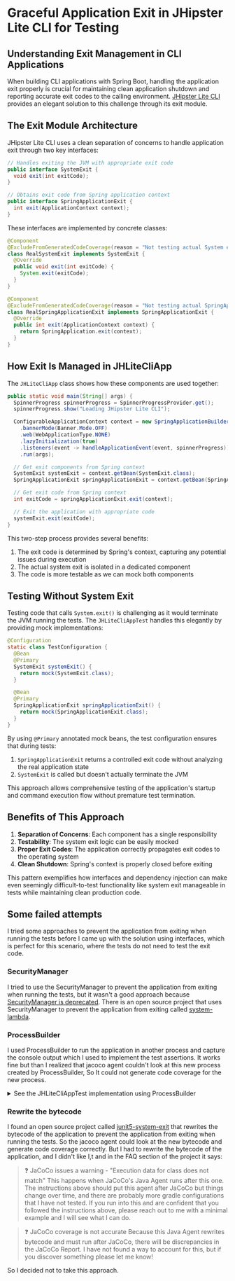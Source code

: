 

# Graceful Application Exit in JHipster Lite CLI for Testing

## Understanding Exit Management in CLI Applications

When building CLI applications with Spring Boot, handling the application exit properly is crucial for maintaining clean application shutdown and reporting accurate exit codes to the calling environment. [JHipster Lite CLI](https://github.com/jhipster/jhipster-lite-cli) provides an elegant solution to this challenge through its exit module.

## The Exit Module Architecture

JHipster Lite CLI uses a clean separation of concerns to handle application exit through two key interfaces:

```java
// Handles exiting the JVM with appropriate exit code
public interface SystemExit {
  void exit(int exitCode);
}

// Obtains exit code from Spring application context
public interface SpringApplicationExit {
  int exit(ApplicationContext context);
}
```

These interfaces are implemented by concrete classes:

```java
@Component
@ExcludeFromGeneratedCodeCoverage(reason = "Not testing actual System exit")
class RealSystemExit implements SystemExit {
  @Override
  public void exit(int exitCode) {
    System.exit(exitCode);
  }
}

@Component
@ExcludeFromGeneratedCodeCoverage(reason = "Not testing actual SpringApplication exit")
class RealSpringApplicationExit implements SpringApplicationExit {
  @Override
  public int exit(ApplicationContext context) {
    return SpringApplication.exit(context);
  }
}
```

## How Exit Is Managed in JHLiteCliApp

The `JHLiteCliApp` class shows how these components are used together:

```java
public static void main(String[] args) {
  SpinnerProgress spinnerProgress = SpinnerProgressProvider.get();
  spinnerProgress.show("Loading JHipster Lite CLI");

  ConfigurableApplicationContext context = new SpringApplicationBuilder(JHLiteCliApp.class)
    .bannerMode(Banner.Mode.OFF)
    .web(WebApplicationType.NONE)
    .lazyInitialization(true)
    .listeners(event -> handleApplicationEvent(event, spinnerProgress))
    .run(args);

  // Get exit components from Spring context
  SystemExit systemExit = context.getBean(SystemExit.class);
  SpringApplicationExit springApplicationExit = context.getBean(SpringApplicationExit.class);

  // Get exit code from Spring context
  int exitCode = springApplicationExit.exit(context);

  // Exit the application with appropriate code
  systemExit.exit(exitCode);
}
```

This two-step process provides several benefits:
1. The exit code is determined by Spring's context, capturing any potential issues during execution
2. The actual system exit is isolated in a dedicated component
3. The code is more testable as we can mock both components

## Testing Without System Exit

Testing code that calls `System.exit()` is challenging as it would terminate the JVM running the tests. The `JHLiteCliAppTest` handles this elegantly by providing mock implementations:

```java
@Configuration
static class TestConfiguration {
  @Bean
  @Primary
  SystemExit systemExit() {
    return mock(SystemExit.class);
  }

  @Bean
  @Primary
  SpringApplicationExit springApplicationExit() {
    return mock(SpringApplicationExit.class);
  }
}
```

By using `@Primary` annotated mock beans, the test configuration ensures that during tests:
1. `SpringApplicationExit` returns a controlled exit code without analyzing the real application state
2. `SystemExit` is called but doesn't actually terminate the JVM

This approach allows comprehensive testing of the application's startup and command execution flow without premature test termination.

## Benefits of This Approach

1. **Separation of Concerns**: Each component has a single responsibility
2. **Testability**: The system exit logic can be easily mocked
3. **Proper Exit Codes**: The application correctly propagates exit codes to the operating system
4. **Clean Shutdown**: Spring's context is properly closed before exiting

This pattern exemplifies how interfaces and dependency injection can make even seemingly difficult-to-test functionality like system exit manageable in tests while maintaining clean production code.

## Some failed attempts

I tried some approaches to prevent the application from exiting when running the tests before I came up with the solution using interfaces, which is perfect for this scenario, where the tests do not need to test the exit code.

### SecurityManager

I tried to use the SecurityManager to prevent the application from exiting when running the tests, but it wasn't a good approach because [SecurityManager is deprecated](https://docs.oracle.com/en/java/javase/17/docs/api/java.base/java/lang/SecurityManager.html). There is an open source project that uses SecurityManager to prevent the application from exiting called [system-lambda](https://github.com/stefanbirkner/system-lambda).

### ProcessBuilder

I used ProcessBuilder to run the application in another process and capture the console output which I used to implement the test assertions. It works fine but than I realized that jacoco agent couldn't look at this new process created by ProcessBuilder, So It could not generate code coverage for the new process.

<details>
<summary>See the JHLiteCliAppTest implementation using ProcessBuilder</summary>

```java	
package tech.jhipster.lite.cli;

import static org.assertj.core.api.Assertions.assertThat;
import static tech.jhipster.lite.TestProjects.newTestFolder;

import java.io.BufferedReader;
import java.io.InputStreamReader;
import java.util.ArrayList;
import java.util.Arrays;
import java.util.List;
import java.util.concurrent.TimeUnit;
import java.util.stream.Collectors;
import org.junit.jupiter.api.DisplayName;
import org.junit.jupiter.api.Nested;
import org.junit.jupiter.api.Test;

@IntegrationTest
class JHLiteCliAppTest {

  private static final String LOADING_COMPLETE_MESSAGE = "JHipster Lite CLI is ready";
  private static final String COMMAND_SUCCESS_MESSAGE = "Command executed";
  private static final String COMMAND_FAILURE_MESSAGE = "Command failed";
  private static final String VERSION_INFO_PREFIX = "JHipster Lite CLI v";
  private static final String AVAILABLE_JHIPSTER_LITE_MODULES = "Available jhipster-lite modules";
  private static final String MISSING_REQUIRED_OPTIONS = "Missing required options";

  @Nested
  @DisplayName("spinner progress messages")
  class SpinnerProgressMessages {

    @Test
    void shouldShowMessagesInCorrectOrderWhenRunningVersionCommand() throws Exception {
      ProcessBuilder processBuilder = createCommandProcess("--version");
      processBuilder.redirectErrorStream(true);

      Process process = processBuilder.start();
      boolean completed = process.waitFor(30, TimeUnit.SECONDS);
      String output = captureProcessOutput(process);

      assertThat(completed).isTrue();
      System.out.println(output);
      assertThat(output).contains(LOADING_COMPLETE_MESSAGE);
      assertThat(output).contains(COMMAND_SUCCESS_MESSAGE);
      int loadingCompletePosition = output.indexOf(LOADING_COMPLETE_MESSAGE);
      int commandSuccessPosition = output.indexOf(COMMAND_SUCCESS_MESSAGE);
      int versionInfoPosition = output.indexOf(VERSION_INFO_PREFIX);
      assertThat(loadingCompletePosition).isPositive();
      assertThat(commandSuccessPosition).isPositive();
      assertThat(versionInfoPosition).isPositive();
      assertThat(loadingCompletePosition)
        .withFailMessage("'%s' message should appear before '%s'".formatted(LOADING_COMPLETE_MESSAGE, COMMAND_SUCCESS_MESSAGE))
        .isLessThan(commandSuccessPosition);
      assertThat(commandSuccessPosition)
        .withFailMessage("'%s' message should appear before '%s'".formatted(COMMAND_SUCCESS_MESSAGE, VERSION_INFO_PREFIX))
        .isLessThan(versionInfoPosition);
    }

    @Test
    void shouldShowMessagesInCorrectOrderWhenRunningListCommand() throws Exception {
      ProcessBuilder processBuilder = createCommandProcess("list");
      processBuilder.redirectErrorStream(true);

      Process process = processBuilder.start();
      boolean completed = process.waitFor(30, TimeUnit.SECONDS);
      String output = captureProcessOutput(process);

      assertThat(completed).isTrue();
      System.out.println(output);
      assertThat(output).contains(LOADING_COMPLETE_MESSAGE);
      assertThat(output).contains(COMMAND_SUCCESS_MESSAGE);
      int loadingCompletePosition = output.indexOf(LOADING_COMPLETE_MESSAGE);
      int commandSuccessPosition = output.indexOf(COMMAND_SUCCESS_MESSAGE);
      int availableJHipsterLiteModulesPosition = output.indexOf(AVAILABLE_JHIPSTER_LITE_MODULES);
      assertThat(loadingCompletePosition)
        .withFailMessage("'%s' message should appear before '%s'".formatted(LOADING_COMPLETE_MESSAGE, COMMAND_SUCCESS_MESSAGE))
        .isLessThan(commandSuccessPosition);
      assertThat(commandSuccessPosition)
        .withFailMessage("'%s' message should appear before '%s'".formatted(COMMAND_SUCCESS_MESSAGE, AVAILABLE_JHIPSTER_LITE_MODULES))
        .isLessThan(availableJHipsterLiteModulesPosition);
    }

    @Test
    void shouldShowMessagesInCorrectOrderWhenRunningApplyInitCommandWithoutParameters() throws Exception {
      ProcessBuilder processBuilder = createCommandProcess("apply", "init", "--project-path", newTestFolder());
      processBuilder.redirectErrorStream(true);

      Process process = processBuilder.start();
      boolean completed = process.waitFor(30, TimeUnit.SECONDS);
      String output = captureProcessOutput(process);

      assertThat(completed).isTrue();
      System.out.println(output);
      assertThat(output).contains(LOADING_COMPLETE_MESSAGE);
      assertThat(output).contains(COMMAND_FAILURE_MESSAGE);
      int loadingCompletePosition = output.indexOf(LOADING_COMPLETE_MESSAGE);
      int commandFailurePosition = output.indexOf(COMMAND_FAILURE_MESSAGE);
      int missingRequiredOptionsPosition = output.indexOf(MISSING_REQUIRED_OPTIONS);
      assertThat(loadingCompletePosition)
        .withFailMessage("'%s' message should appear before '%s'".formatted(LOADING_COMPLETE_MESSAGE, COMMAND_FAILURE_MESSAGE))
        .isLessThan(commandFailurePosition);
      assertThat(commandFailurePosition)
        .withFailMessage("'%s' message should appear before '%s'".formatted(COMMAND_FAILURE_MESSAGE, MISSING_REQUIRED_OPTIONS))
        .isLessThan(missingRequiredOptionsPosition);
    }

    @Test
    void shouldShowMessagesInCorrectOrderWhenRunningApplyInitCommandWithRequiredParameters() throws Exception {
      ProcessBuilder processBuilder = createCommandProcess(
        "apply",
        "init",
        "--project-path",
        newTestFolder(),
        "--base-name",
        "jhipsterSampleApplication",
        "--project-name",
        "JHipster Sample Application"
      );
      processBuilder.redirectErrorStream(true);

      Process process = processBuilder.start();
      boolean completed = process.waitFor(30, TimeUnit.SECONDS);
      String output = captureProcessOutput(process);

      assertThat(completed).isTrue();
      System.out.println(output);
      assertThat(output).contains(LOADING_COMPLETE_MESSAGE);
      assertThat(output).contains(COMMAND_SUCCESS_MESSAGE);
      int loadingCompletePosition = output.indexOf(LOADING_COMPLETE_MESSAGE);
      int commandSuccessPosition = output.indexOf(COMMAND_SUCCESS_MESSAGE);
      assertThat(loadingCompletePosition)
        .withFailMessage("'%s' message should appear before '%s'".formatted(LOADING_COMPLETE_MESSAGE, COMMAND_SUCCESS_MESSAGE))
        .isLessThan(commandSuccessPosition);
      assertThat(output.trim()).endsWith(COMMAND_SUCCESS_MESSAGE);
    }
  }

  private ProcessBuilder createCommandProcess(String... command) {
    String javaPath = System.getProperty("java.home") + "/bin/java";
    String classpath = System.getProperty("java.class.path");

    List<String> processCommand = new ArrayList<>();
    processCommand.add(javaPath);
    processCommand.add("-cp");
    processCommand.add(classpath);
    processCommand.add(JHLiteCliApp.class.getName());
    processCommand.addAll(Arrays.asList(command));

    return new ProcessBuilder(processCommand);
  }

  private String captureProcessOutput(Process process) throws Exception {
    try (BufferedReader reader = new BufferedReader(new InputStreamReader(process.getInputStream()))) {
      return reader.lines().collect(Collectors.joining(System.lineSeparator()));
    }
  }
}
```

</details>




### Rewrite the bytecode

I found an open source project called [junit5-system-exit](https://github.com/tginsberg/junit5-system-exit) that rewrites the bytecode of the application to prevent the application from exiting when running the tests. So the jacoco agent could look at the new bytecode and generate code coverage correctly. But I had to rewrite the bytecode of the application, and I didn't like I,t and in the FAQ section of the project it says:

> ❓ JaCoCo issues a warning - "Execution data for class does not match"
This happens when JaCoCo's Java Agent runs after this one. The instructions above should put this agent after JaCoCo but things change over time, and there are probably more gradle configurations that I have not tested. If you run into this and are confident that you followed the instructions above, please reach out to me with a minimal example and I will see what I can do.

> ❓ JaCoCo coverage is not accurate
Because this Java Agent rewrites bytecode and must run after JaCoCo, there will be discrepancies in the JaCoCo Report. I have not found a way to account for this, but if you discover something please let me know!

So I decided not to take this approach.

